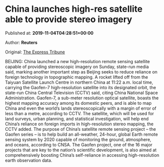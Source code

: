 
# China launches high-res satellite able to provide stereo imagery

Published at: **2019-11-04T04:28:51+00:00**

Author: **Reuters**

Original: [The Express Tribune](https://tribune.com.pk/story/2093039/8-china-launches-high-res-satellite-able-provide-stereo-imagery/)

BEIJING: China launched a new high-resolution remote sensing satellite capable of providing stereoscopic imagery on Sunday, state-run media said, marking another important step as Beijing seeks to reduce reliance on foreign technology in topographic mapping.
A rocket lifted off from the Taiyuan Satellite Launch Centre in northern China at 11:22 a.m. local time, carrying the Gaofen-7 high-resolution satellite into its designated orbit, the state-run China Central Television (CCTV) said, citing China National Space Administration.
Gaofen-7, a sub-meter resolution optical satellite, boasts the highest mapping accuracy among its domestic peers, and is able to map China and even the world’s lands stereoscopically with a margin of error of less than a metre, according to CCTV.
The satellite, which will be used for land surveys, urban planning, and statistical investigation, will help end China’s reliance on foreign imports in high-resolution stereo mapping, the CCTV added.
The purpose of China’s satellite remote sensing project – the Gaofen series – is to help build an all-weather, 24-hour, global Earth remote sensing system by 2020 capable of monitoring the ground, atmosphere, and oceans, according to CNSA.
The Gaofen project, one of the 16 major projects that are key to the nation’s scientific development, is also aimed at comprehensively boosting China’s self-reliance in accessing high-resolution earth observation data.
